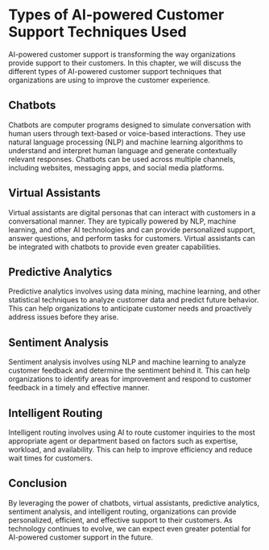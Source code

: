 Types of AI-powered Customer Support Techniques Used
==========================================================================================================

AI-powered customer support is transforming the way organizations provide support to their customers. In this chapter, we will discuss the different types of AI-powered customer support techniques that organizations are using to improve the customer experience.

Chatbots
--------

Chatbots are computer programs designed to simulate conversation with human users through text-based or voice-based interactions. They use natural language processing (NLP) and machine learning algorithms to understand and interpret human language and generate contextually relevant responses. Chatbots can be used across multiple channels, including websites, messaging apps, and social media platforms.

Virtual Assistants
------------------

Virtual assistants are digital personas that can interact with customers in a conversational manner. They are typically powered by NLP, machine learning, and other AI technologies and can provide personalized support, answer questions, and perform tasks for customers. Virtual assistants can be integrated with chatbots to provide even greater capabilities.

Predictive Analytics
--------------------

Predictive analytics involves using data mining, machine learning, and other statistical techniques to analyze customer data and predict future behavior. This can help organizations to anticipate customer needs and proactively address issues before they arise.

Sentiment Analysis
------------------

Sentiment analysis involves using NLP and machine learning to analyze customer feedback and determine the sentiment behind it. This can help organizations to identify areas for improvement and respond to customer feedback in a timely and effective manner.

Intelligent Routing
-------------------

Intelligent routing involves using AI to route customer inquiries to the most appropriate agent or department based on factors such as expertise, workload, and availability. This can help to improve efficiency and reduce wait times for customers.

Conclusion
----------

By leveraging the power of chatbots, virtual assistants, predictive analytics, sentiment analysis, and intelligent routing, organizations can provide personalized, efficient, and effective support to their customers. As technology continues to evolve, we can expect even greater potential for AI-powered customer support in the future.
